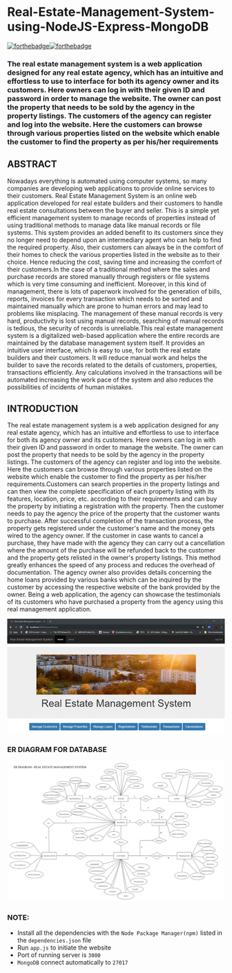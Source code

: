 # Real-Estate-Management-System-using-NodeJS-Express-MongoDB
[![forthebadge](https://forthebadge.com/images/badges/uses-html.svg)](https://forthebadge.com)[![forthebadge](https://forthebadge.com/images/badges/made-with-javascript.svg)](https://forthebadge.com)

### The real estate management system is a web application designed for any real estate agency, which has an intuitive and effortless to use to interface for both its agency owner and its customers. Here owners can log in with their given ID and password in order to manage the website. The owner can post the property that needs to be sold by the agency in the property listings. The customers of the agency can register and log into the website. Here the customers can browse through various properties listed on the website which enable the customer to find the property as per his/her requirements

## ABSTRACT
Nowadays everything is automated using computer systems, so many companies are developing web applications to provide online services to their customers. Real Estate Management System is an online web application developed for real estate builders and their customers to handle real estate consultations between the buyer and seller. This is a simple yet efficient management system to manage records of properties instead of using traditional methods to manage data like manual records or file systems. This system provides an added benefit to its customers since they no longer need to depend upon an intermediary agent who can help to find the required property. Also, their customers can always be in the comfort of their homes to check the various properties listed in the website as to their choice. Hence reducing the cost, saving time and increasing the comfort of their customers.In the case of a traditional method where the sales and purchase records are stored manually through registers or file systems which is very time consuming and inefficient. Moreover, in this kind of management, there is lots of paperwork involved for the generation of bills, reports, invoices for every transaction which needs to be sorted and maintained manually which are prone to human errors and may lead to problems like misplacing. The management of these manual records is very hard, productivity is lost using manual records, searching of manual records is tedious, the security of records is unreliable.This real estate management system is a digitalized web-based application where the entire records are maintained by the database management system itself. It provides an intuitive user interface, which is easy to use, for both the real estate builders and their customers. It will reduce manual work and helps the builder to save the records related to the details of customers, properties, transactions efficiently. Any calculations involved in the transactions will be automated increasing the work pace of the system and also reduces the possibilities of incidents of human mistakes.

## INTRODUCTION

The real estate management system is a web application designed for any real estate agency, which has an intuitive and effortless to use to interface for both its agency owner and its customers. Here owners can log in with their given ID and password in order to manage the website. The owner can post the property that needs to be sold by the agency in the property listings. The customers of the agency can register and log into the website. Here the customers can browse through various properties listed on the website which enable the customer to find the property as per his/her requirements.Customers can search properties in the property listings and can then view the complete specification of each property listing with its features, location, price, etc. according to their requirements and can buy the property by initiating a registration with the property. Then the customer needs to pay the agency the price of the property that the customer wants to purchase. After successful completion of the transaction process, the property gets registered under the customer's name and the money gets wired to the agency owner. If the customer in case wants to cancel a purchase, they have made with the agency they can carry out a cancellation where the amount of the purchase will be refunded back to the customer and the property gets relisted in the owner's property listings. This method greatly enhances the speed of any process and reduces the overhead of documentation. The agency owner also provides details concerning the home loans provided by various banks which can be inquired by the customer by accessing the respective website of the bank provided by the owner. Being a web application, the agency can showcase the testimonials of its customers who have purchased a property from the agency using this real management application.

![Webpage Scrsht](https://github.com/Defcon27/Real-Estate-Management-System-using-NodeJS-Express-MongoDB/blob/master/scrshts/home.jpg)

### ER DIAGRAM FOR DATABASE
![er diagram](https://github.com/Defcon27/Real-Estate-Management-System-using-NodeJS-Express-MongoDB/blob/master/scrshts/er.jpg)

### NOTE:
- Install all the dependencies with the `Node Package Manager(npm)` listed in the `dependencies.json` file
- Run `app.js` to initiate the website
- Port of running server is `3000`
- `MongoDB` connect automatically to `27017`

